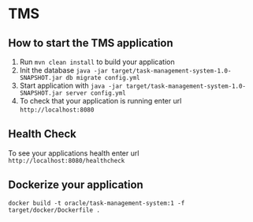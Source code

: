 # TMS

How to start the TMS application
---

1. Run `mvn clean install` to build your application
2. Init the database `java -jar target/task-management-system-1.0-SNAPSHOT.jar db migrate config.yml`
3. Start application with `java -jar target/task-management-system-1.0-SNAPSHOT.jar server config.yml`
4. To check that your application is running enter url `http://localhost:8080`

Health Check
---

To see your applications health enter url `http://localhost:8080/healthcheck`


Dockerize your application
---

`docker build -t oracle/task-management-system:1 -f target/docker/Dockerfile .`
